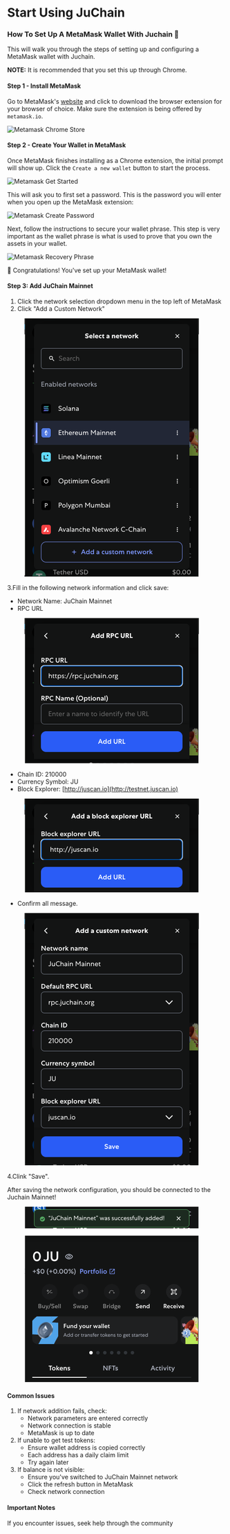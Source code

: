 # Start Using JuChain

### How To Set Up A MetaMask Wallet With Juchain 🦊​ <a href="#how-to-set-up-a-metamask-wallet-with-berachain" id="how-to-set-up-a-metamask-wallet-with-berachain"></a>

This will walk you through the steps of setting up and configuring a MetaMask wallet with Juchain.

**NOTE:** It is recommended that you set this up through Chrome.

#### Step 1 - Install MetaMask​ <a href="#step-1-install-metamask" id="step-1-install-metamask"></a>

Go to MetaMask's [website](https://metamask.io/) and click to download the browser extension for your browser of choice. Make sure the extension is being offered by `metamask.io`.

![Metamask Chrome Store](https://docs.berachain.com/assets/metamask-chrome-store.png)

#### Step 2 - Create Your Wallet in MetaMask​ <a href="#step-2-create-your-wallet-in-metamask" id="step-2-create-your-wallet-in-metamask"></a>

Once MetaMask finishes installing as a Chrome extension, the initial prompt will show up. Click the `Create a new wallet` button to start the process.

![Metamask Get Started](https://docs.berachain.com/assets/metamask-get-started.png)

This will ask you to first set a password. This is the password you will enter when you open up the MetaMask extension:

![Metamask Create Password](https://docs.berachain.com/assets/metamask-create-password.png)

Next, follow the instructions to secure your wallet phrase. This step is very important as the wallet phrase is what is used to prove that you own the assets in your wallet.

![Metamask Recovery Phrase](https://docs.berachain.com/assets/metamask-recovery-phrase.png)

🎉 Congratulations! You've set up your MetaMask wallet!



#### Step 3: Add JuChain Mainnet

1. Click the network selection dropdown menu in the top left of MetaMask
2. Click "Add a Custom Network"



<figure><img src=".gitbook/assets/截屏2025-06-24 下午2.24.48.png" alt=""><figcaption></figcaption></figure>



3.Fill in the following network information and click save:

* Network Name: JuChain Mainnet
* RPC URL

<figure><img src=".gitbook/assets/截屏2025-06-24 下午2.27.01.png" alt=""><figcaption></figcaption></figure>

* Chain ID: 210000
* Currency Symbol: JU
* Block Explorer: [http://juscan.io](http://testnet.juscan.io)

<figure><img src=".gitbook/assets/截屏2025-06-24 下午2.28.25.png" alt=""><figcaption></figcaption></figure>

* Confirm all message.

<figure><img src=".gitbook/assets/截屏2025-06-24 下午2.29.36.png" alt=""><figcaption></figcaption></figure>

4.Clink "Save".

After saving the network configuration, you should be connected to the Juchain Mainnet!

<figure><img src=".gitbook/assets/截屏2025-06-24 下午2.35.09.png" alt=""><figcaption></figcaption></figure>

<figure><img src=".gitbook/assets/截屏2025-06-24 下午2.36.15.png" alt=""><figcaption></figcaption></figure>

#### Common Issues

1. If network addition fails, check:
   * Network parameters are entered correctly
   * Network connection is stable
   * MetaMask is up to date
2. If unable to get test tokens:
   * Ensure wallet address is copied correctly
   * Each address has a daily claim limit
   * Try again later
3. If balance is not visible:
   * Ensure you've switched to JuChain Mainnet network
   * Click the refresh button in MetaMask
   * Check network connection

#### Important Notes

If you encounter issues, seek help through the community
